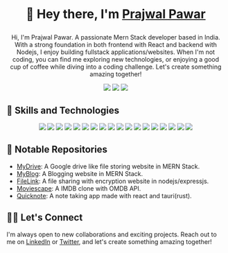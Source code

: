 <!-- Your name or username -->
<h1 align="center">
  
  👋 Hey there, I'm [Prajwal Pawar](https://yourwebsite.com)
  
</h1>

<p align="center">Hi, I'm Prajwal Pawar. A passionate Mern Stack developer based in India. With a strong foundation in both frontend with React and backend with Nodejs, I enjoy building fullstack applications/websites. When I'm not coding, you can find me exploring new technologies, or enjoying a good cup of coffee while diving into a coding challenge. Let's create something amazing together!</p>


<p align="center">
  <a href="https://www.linkedin.com/in/yourusername/"><img src="https://img.shields.io/badge/-LinkedIn-blue?style=for-the-badge&logo=linkedin"></a>
  <a href="https://twitter.com/prajwalpawar_"><img src="https://img.shields.io/badge/-Twitter-blue?style=for-the-badge&logo=twitter"></a>
  <a href="mailto:prajwalpawar2303@gmail.com"><img src="https://img.shields.io/badge/-Email-red?style=for-the-badge&logo=gmail"></a>
</p>

<!-- Your skills and technologies you're proficient in -->
## 💼 Skills and Technologies

<p align="center">
  <img src="https://img.shields.io/badge/-HTML-E34F26?style=for-the-badge&logo=html5">
  <img src="https://img.shields.io/badge/-CSS-1572B6?style=for-the-badge&logo=css3">
  <img src="https://img.shields.io/badge/-JavaScript-yellow?style=for-the-badge&logo=javascript">
  <img src="https://img.shields.io/badge/-Node.js-339933?style=for-the-badge&logo=node.js">
  <img src="https://img.shields.io/badge/-React-61DAFB?style=for-the-badge&logo=react">
  <img src="https://img.shields.io/badge/-Express-000000?style=for-the-badge&logo=express">
  <img src="https://img.shields.io/badge/-MongoDB-47A248?style=for-the-badge&logo=mongodb">
  <img src="https://img.shields.io/badge/-MySQL-4479A1?style=for-the-badge&logo=mysql">
  <img src="https://img.shields.io/badge/-Firebase-FFCA28?style=for-the-badge&logo=firebase">
  <img src="https://img.shields.io/badge/-Git-F05032?style=for-the-badge&logo=git">
  <img src="https://img.shields.io/badge/-GitHub-181717?style=for-the-badge&logo=github">
  <img src="https://img.shields.io/badge/-Linux-FCC624?style=for-the-badge&logo=linux">
  <img src="https://img.shields.io/badge/-Electron-47848F?style=for-the-badge&logo=electron">
  <img src="https://img.shields.io/badge/-TypeScript-3178C6?style=for-the-badge&logo=typescript">
  <img src="https://img.shields.io/badge/-Postman-FF6C37?style=for-the-badge&logo=postman">
  <img src="https://img.shields.io/badge/-JWT-000000?style=for-the-badge&logo=json-web-tokens">
  <img src="https://img.shields.io/badge/-Socket.io-010101?style=for-the-badge&logo=socket.io">
  <img src="https://img.shields.io/badge/-Visual%20Studio%20Code-007ACC?style=for-the-badge&logo=visual-studio-code">
</p>


<!-- A list of your notable GitHub repositories -->
## 🚀 Notable Repositories

- [MyDrive](https://github.com/prajwal-pawar/MyDrive): A Google drive like file storing website in MERN Stack.
- [MyBlog](https://github.com/prajwal-pawar/): A Blogging website in MERN Stack.
- [FileLink](https://github.com/prajwal-pawar/FileLink): A file sharing with encryption website in nodejs/expressjs.
- [Moviescape](https://github.com/prajwal-pawar/moviescape): A IMDB clone with OMDB API.
- [Quicknote](https://github.com/prajwal-pawar/quicknote-tauri): A note taking app made with react and tauri(rust).

<!-- A cool visualization of your GitHub stats -->

<!--
## 📈 GitHub Stats

<p align="center">
  <img src="https://github-readme-stats.vercel.app/api?username=prajwal-pawar&show_icons=true&hide_title=true&hide_border=true&count_private=true">
</p>
-->

<!-- A call-to-action section -->
## 👯‍♂️ Let's Connect

I'm always open to new collaborations and exciting projects. Reach out to me on [LinkedIn](https://www.linkedin.com/in/yourusername/) or [Twitter](https://twitter.com/prajwalpawar_), and let's create something amazing together!


